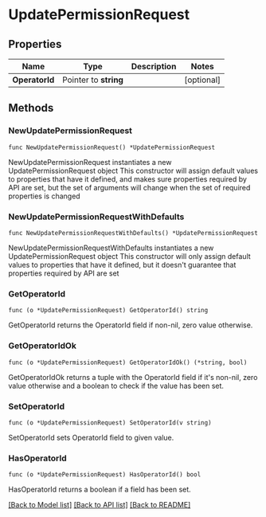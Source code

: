 # UpdatePermissionRequest

## Properties

Name | Type | Description | Notes
------------ | ------------- | ------------- | -------------
**OperatorId** | Pointer to **string** |  | [optional] 

## Methods

### NewUpdatePermissionRequest

`func NewUpdatePermissionRequest() *UpdatePermissionRequest`

NewUpdatePermissionRequest instantiates a new UpdatePermissionRequest object
This constructor will assign default values to properties that have it defined,
and makes sure properties required by API are set, but the set of arguments
will change when the set of required properties is changed

### NewUpdatePermissionRequestWithDefaults

`func NewUpdatePermissionRequestWithDefaults() *UpdatePermissionRequest`

NewUpdatePermissionRequestWithDefaults instantiates a new UpdatePermissionRequest object
This constructor will only assign default values to properties that have it defined,
but it doesn't guarantee that properties required by API are set

### GetOperatorId

`func (o *UpdatePermissionRequest) GetOperatorId() string`

GetOperatorId returns the OperatorId field if non-nil, zero value otherwise.

### GetOperatorIdOk

`func (o *UpdatePermissionRequest) GetOperatorIdOk() (*string, bool)`

GetOperatorIdOk returns a tuple with the OperatorId field if it's non-nil, zero value otherwise
and a boolean to check if the value has been set.

### SetOperatorId

`func (o *UpdatePermissionRequest) SetOperatorId(v string)`

SetOperatorId sets OperatorId field to given value.

### HasOperatorId

`func (o *UpdatePermissionRequest) HasOperatorId() bool`

HasOperatorId returns a boolean if a field has been set.


[[Back to Model list]](../README.md#documentation-for-models) [[Back to API list]](../README.md#documentation-for-api-endpoints) [[Back to README]](../README.md)



